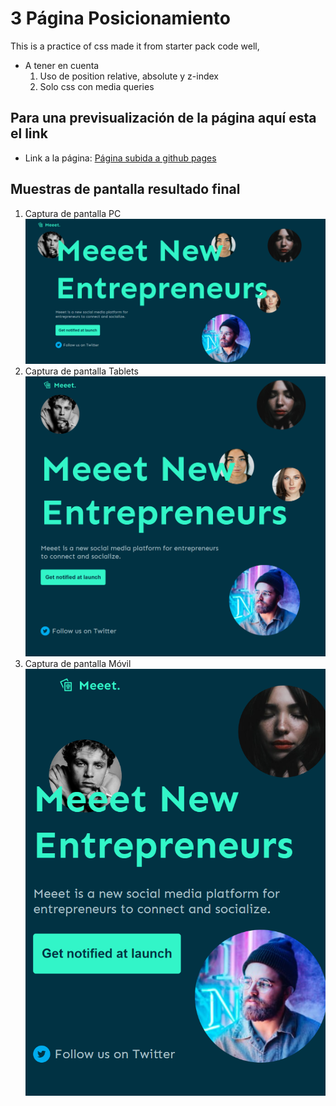 # 3 Página Posicionamiento
This is a practice of css made it from starter pack code well, 
* A tener en cuenta
    1. Uso de position relative, absolute y z-index
    2. Solo css con media queries
## Para una previsualización de la página aquí esta el link

* Link a la página: [Página subida a github pages](https://alexandertemp.github.io/alexpractice-posicionamiento/)

## Muestras de pantalla resultado final 
1. Captura de pantalla PC<br/>
![Captura 1](https://github.com/AlexanderTemp/alexpractice-posicionamiento/blob/master/screenshots/1.png)
2. Captura de pantalla Tablets<br/>
![Captura 2](https://github.com/AlexanderTemp/alexpractice-posicionamiento/blob/master/screenshots/2.png)
3. Captura de pantalla Móvil<br/>
![Captura 3](https://github.com/AlexanderTemp/alexpractice-posicionamiento/blob/master/screenshots/3.png)